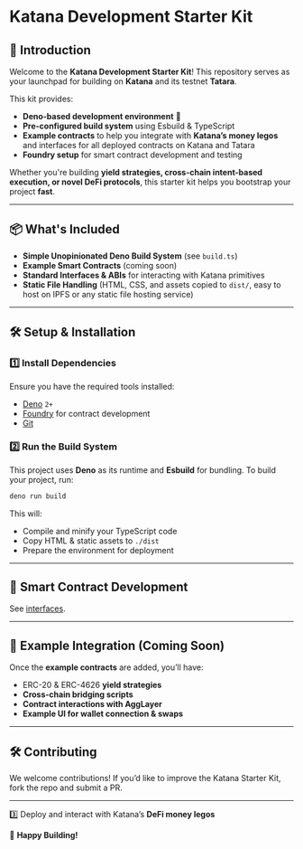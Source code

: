 # Katana Development Starter Kit

## 🚀 Introduction

Welcome to the **Katana Development Starter Kit**! This repository serves as
your launchpad for building on **Katana** and its testnet **Tatara**.

This kit provides:

- **Deno-based development environment** 🦕
- **Pre-configured build system** using Esbuild & TypeScript
- **Example contracts** to help you integrate with **Katana’s money legos** and
  interfaces for all deployed contracts on Katana and Tatara
- **Foundry setup** for smart contract development and testing

Whether you're building **yield strategies, cross-chain intent-based execution,
or novel DeFi protocols**, this starter kit helps you bootstrap your project
**fast**.

---

## 📦 What's Included

- **Simple Unopinionated Deno Build System** (see `build.ts`)
- **Example Smart Contracts** (coming soon)
- **Standard Interfaces & ABIs** for interacting with Katana primitives
- **Static File Handling** (HTML, CSS, and assets copied to `dist/`, easy to
  host on IPFS or any static file hosting service)

---

## 🛠 Setup & Installation

### 1️⃣ **Install Dependencies**

Ensure you have the required tools installed:

- [Deno](https://deno.land/) `2+`
- [Foundry](https://book.getfoundry.sh/) for contract development
- [Git](https://git-scm.com/)

### 2️⃣ **Run the Build System**

This project uses **Deno** as its runtime and **Esbuild** for bundling. To build
your project, run:

```sh
deno run build
```

This will:

- Compile and minify your TypeScript code
- Copy HTML & static assets to `./dist`
- Prepare the environment for deployment

---

## 🔗 Smart Contract Development

See [interfaces](interfaces).

---

## 📜 Example Integration (Coming Soon)

Once the **example contracts** are added, you’ll have:

- ERC-20 & ERC-4626 **yield strategies**
- **Cross-chain bridging scripts**
- **Contract interactions with AggLayer**
- **Example UI for wallet connection & swaps**

---

## 🛠 Contributing

We welcome contributions! If you’d like to improve the Katana Starter Kit, fork
the repo and submit a PR.

---

3️⃣ Deploy and interact with Katana’s **DeFi money legos**

🚀 **Happy Building!**
